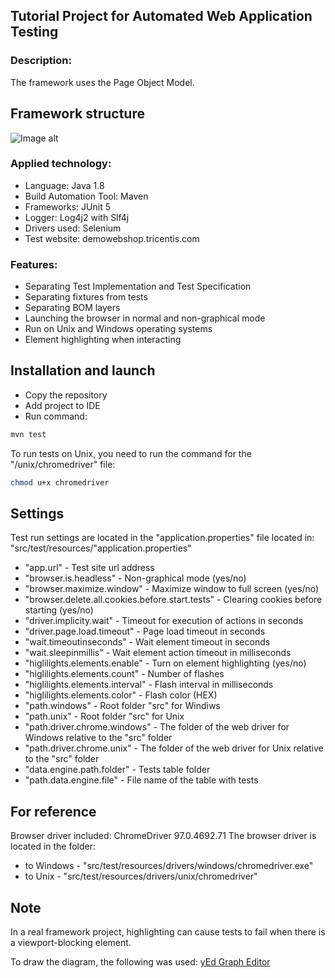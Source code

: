 ## Tutorial Project for Automated Web Application Testing
### Description:
The framework uses the Page Object Model.
## Framework structure
![Image alt](https://github.com/Mirents/ui_test_framework/raw/main/src/test/resources/SchemeFramework.jpg)
### Applied technology:
- Language: Java 1.8
- Build Automation Tool: Maven
- Frameworks: JUnit 5
- Logger: Log4j2 with Slf4j
- Drivers used: Selenium
- Test website: demowebshop.tricentis.com
### Features:
- Separating Test Implementation and Test Specification
- Separating fixtures from tests
- Separating BOM layers
- Launching the browser in normal and non-graphical mode
- Run on Unix and Windows operating systems
- Element highlighting when interacting
## Installation and launch
- Copy the repository
- Add project to IDE
- Run command:
```sh
mvn test
```
To run tests on Unix, you need to run the command for the "/unix/chromedriver" file:
```sh
chmod u+x chromedriver
```
## Settings
Test run settings are located in the "application.properties" file located in:
"src/test/resources/"application.properties"
- "app.url" - Test site url address
- "browser.is.headless" - Non-graphical mode (yes/no)
- "browser.maximize.window" - Maximize window to full screen (yes/no)
- "browser.delete.all.cookies.before.start.tests" - Clearing cookies before starting (yes/no)
- "driver.implicity.wait" - Timeout for execution of actions in seconds
- "driver.page.load.timeout" - Page load timeout in seconds
- "wait.timeoutinseconds" - Wait element timeout in seconds
- "wait.sleepinmillis" - Wait element action timeout in milliseconds
- "higlilights.elements.enable" - Turn on element highlighting (yes/no)
- "higlilights.elements.count" - Number of flashes
- "higlilights.elements.interval" - Flash interval in milliseconds
- "higlilights.elements.color" - Flash color (HEX)
- "path.windows" - Root folder "src" for Windiws
- "path.unix" - Root folder "src" for Unix
- "path.driver.chrome.windows" - The folder of the web driver for Windows relative to the "src" folder
- "path.driver.chrome.unix" - The folder of the web driver for Unix relative to the "src" folder
- "data.engine.path.folder" - Tests table folder
- "path.data.engine.file" - File name of the table with tests
## For reference
Browser driver included: ChromeDriver 97.0.4692.71
The browser driver is located in the folder: 
- to Windows - "src/test/resources/drivers/windows/chromedriver.exe"
- to Unix - "src/test/resources/drivers/unix/chromedriver"

## Note
In a real framework project, highlighting can cause tests to fail when there is a viewport-blocking element.

To draw the diagram, the following was used: [yEd Graph Editor](https://www.yworks.com/products/yed)
